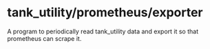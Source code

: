 # tank_utility/prometheus/exporter

A program to periodically read tank_utility data and export it so that prometheus can scrape it.
